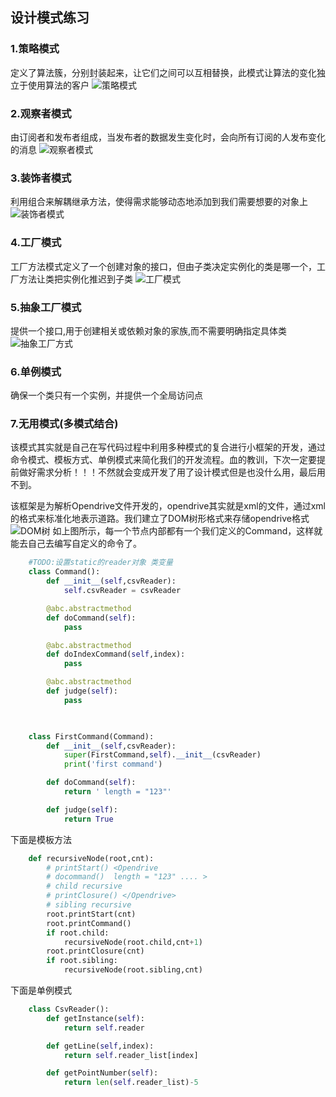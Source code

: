 ## 设计模式练习
### 1.策略模式
定义了算法簇，分别封装起来，让它们之间可以互相替换，此模式让算法的变化独立于使用算法的客户
![策略模式](https://user-images.githubusercontent.com/18373220/71788784-8683ce00-3060-11ea-91d7-12aa2aa9f53e.png)
### 2.观察者模式
由订阅者和发布者组成，当发布者的数据发生变化时，会向所有订阅的人发布变化的消息
![观察者模式](https://user-images.githubusercontent.com/18373220/71815857-c035f280-30bb-11ea-8e62-96ca2a30ddf6.png)
### 3.装饰者模式
利用组合来解耦继承方法，使得需求能够动态地添加到我们需要想要的对象上
![装饰者模式](https://user-images.githubusercontent.com/18373220/71892528-1c644980-3184-11ea-896d-bd586dcc1370.png)
### 4.工厂模式
工厂方法模式定义了一个创建对象的接口，但由子类决定实例化的类是哪一个，工厂方法让类把实例化推迟到子类
![工厂模式](https://user-images.githubusercontent.com/18373220/74820154-7f78fc80-533c-11ea-82f5-5877279fc2a0.png)
### 5.抽象工厂模式
提供一个接口,用于创建相关或依赖对象的家族,而不需要明确指定具体类
![抽象工厂方式](https://user-images.githubusercontent.com/18373220/75084641-5040d600-555c-11ea-9616-8de2cbfa0d2d.png)
### 6.单例模式
确保一个类只有一个实例，并提供一个全局访问点
### 7.无用模式(多模式结合)
该模式其实就是自己在写代码过程中利用多种模式的复合进行小框架的开发，通过命令模式、模板方式、单例模式来简化我们的开发流程。血的教训，下次一定要提前做好需求分析！！！不然就会变成开发了用了设计模式但是也没什么用，最后用不到。

该框架是为解析Opendrive文件开发的，opendrive其实就是xml的文件，通过xml的格式来标准化地表示道路。我们建立了DOM树形格式来存储opendrive格式
![DOM树](https://user-images.githubusercontent.com/18373220/76135804-7e96d900-6065-11ea-8f19-0ec13fcdbee1.png)
如上图所示，每一个节点内部都有一个我们定义的Command，这样就能去自己去编写自定义的命令了。
```python
    #TODO:设置static的reader对象 类变量
    class Command():
        def __init__(self,csvReader):
            self.csvReader = csvReader

        @abc.abstractmethod
        def doCommand(self):
            pass

        @abc.abstractmethod
        def doIndexCommand(self,index):
            pass

        @abc.abstractmethod
        def judge(self):
            pass

        

    class FirstCommand(Command):
        def __init__(self,csvReader):
            super(FirstCommand,self).__init__(csvReader)
            print('first command')

        def doCommand(self):
            return ' length = "123"'

        def judge(self):
            return True
```
下面是模板方法
```python
    def recursiveNode(root,cnt):
        # printStart() <Opendrive 
        # docommand()  length = "123" .... >
        # child recursive
        # printClosure() </Opendrive>
        # sibling recursive
        root.printStart(cnt)
        root.printCommand()
        if root.child:
            recursiveNode(root.child,cnt+1)
        root.printClosure(cnt)
        if root.sibling:
            recursiveNode(root.sibling,cnt)
```

下面是单例模式

```python
    class CsvReader():
        def getInstance(self):
            return self.reader

        def getLine(self,index):
            return self.reader_list[index]

        def getPointNumber(self):
            return len(self.reader_list)-5
```
